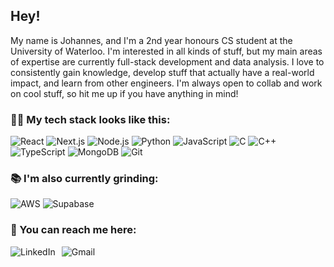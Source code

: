 ## Hey!

My name is Johannes, and I'm a 2nd year honours CS student at the University of Waterloo. I'm interested in all kinds of stuff, but my main areas of expertise are currently full-stack development and data analysis. I love to consistently gain knowledge, develop stuff that actually have a real-world impact, and learn from other engineers. I'm always open to collab and work on cool stuff, so hit me up if you have anything in mind!

### 👨‍💻 My tech stack looks like this:

<div display="flex">
  <img src="https://img.shields.io/badge/React.js-black?style=for-the-badge&logo=react" alt="React"/>
  <img src="https://img.shields.io/badge/Next.js-black?style=for-the-badge&logo=next.js&logoColor=white" alt="Next.js"/>
  <img src="https://img.shields.io/badge/Node.js-black?style=for-the-badge&logo=node.js&logoColor=green" alt="Node.js"/>
  <img src="https://img.shields.io/badge/Python-black?style=for-the-badge&logo=python&logoColor=blue" alt="Python"/>
  <img src="https://img.shields.io/badge/JavaScript-black?style=for-the-badge&logo=javascript&logoColor=yellow" alt="JavaScript"/>
  <img src="https://img.shields.io/badge/C-black?style=for-the-badge&logo=c&logoColor=blue" alt="C"/>
  <img src="https://img.shields.io/badge/C++-black?style=for-the-badge&logo=cplusplus&logoColor=blue" alt="C++"/>
  <img src="https://img.shields.io/badge/TypeScript-black?style=for-the-badge&logo=typescript&logoColor=blue" alt="TypeScript"/>
  <img src="https://img.shields.io/badge/MongoDB-black?style=for-the-badge&logo=mongodb&logoColor=green" alt="MongoDB"/>
  <img src="https://img.shields.io/badge/Git-black?style=for-the-badge&logo=git&logoColor=red" alt="Git"/>
</div>

  
### 📚 I'm also currently grinding:

<div display="flex">
  <img src="https://img.shields.io/badge/AWS-black?style=for-the-badge&logo=amazonwebservices&logoColor=white" alt="AWS"/>
  <img src="https://img.shields.io/badge/Supabase-black?style=for-the-badge&logo=supabase&logoColor=green" alt="Supabase"/>
</div>

### 🔗 You can reach me here:

<div style="display: flex; gap: 10px;">
  <a href="https://www.linkedin.com/in/johannes-tampere/" target="_blank" rel="noopener noreferrer" style="text-decoration: none;">
    <img src="https://img.shields.io/badge/LinkedIn-blue?style=for-the-badge&logo=linkedin&logoColor=white" alt="LinkedIn"/>
  </a>
  <a href="mailto:jtampere@uwaterloo.ca" style="text-decoration: none;">
    <img src="https://img.shields.io/badge/Gmail-white?style=for-the-badge&logo=gmail&logoColor=red" alt="Gmail"/>
  </a>
</div>
